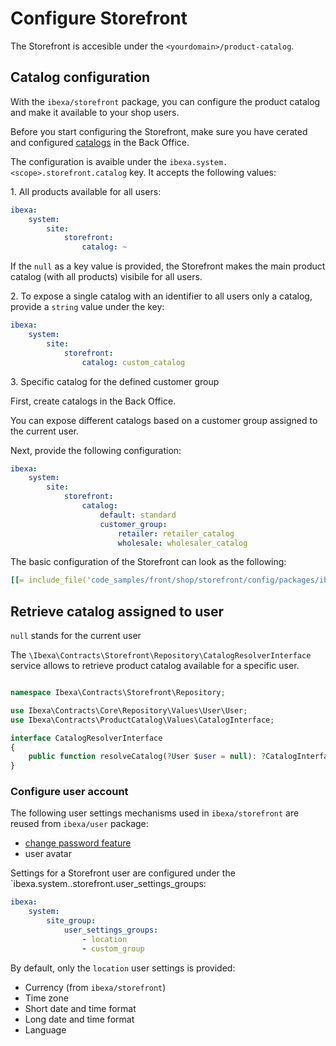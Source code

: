 # Configure Storefront

The Storefront is accesible under the `<yourdomain>/product-catalog`.

## Catalog configuration

With the `ibexa/storefront` package, you can configure the product catalog and make it available to your shop users. 

Before you start configuring the Storefront, make sure you have cerated and configured [catalogs](https://doc.ibexa.co/projects/userguide/en/latest/pim/work_with_catalogs/#create-catalogs) in the Back Office.

The configuration is avaible under the `ibexa.system.<scope>.storefront.catalog` key.
It accepts the following values:

1\. All products available for all users:

```yaml
ibexa:
    system:
        site:
            storefront:
                catalog: ~
```
If the `null` as a key value is provided, the Storefront makes the main product catalog (with all products) visibile for all users.

2\. To expose a single catalog with an identifier to all users only a catalog, provide a `string` value under the key:

```yaml
ibexa:
    system:
        site:
            storefront:
                catalog: custom_catalog
```

3\. Specific catalog for the defined customer group

First, create catalogs in the Back Office.

You can expose different catalogs based on a customer group assigned to the current user.

Next, provide the following configuration:

```yaml
ibexa:
    system:
        site:
            storefront:
                catalog:
                    default: standard
                    customer_group:
                        retailer: retailer_catalog
                        wholesale: wholesaler_catalog
```

The basic configuration of the Storefront can look as the following:

``` yaml
[[= include_file('code_samples/front/shop/storefront/config/packages/ibexa.yaml') =]]
```

## Retrieve catalog assigned to user

`null` stands for the current user

The `\Ibexa\Contracts\Storefront\Repository\CatalogResolverInterface` service allows to retrieve product catalog available for a specific user.

```php

namespace Ibexa\Contracts\Storefront\Repository;

use Ibexa\Contracts\Core\Repository\Values\User\User;
use Ibexa\Contracts\ProductCatalog\Values\CatalogInterface;

interface CatalogResolverInterface
{
    public function resolveCatalog(?User $user = null): ?CatalogInterface;
}
```

### Configure user account

The following user settings mechanisms used in `ibexa/storefront` are reused from `ibexa/user` package:

- [change password feature](../../users/user_management.md)
- user avatar

Settings for a Storefront user are configured under the `ibexa.system.<scope>.storefront.user_settings_groups:

```yaml
ibexa:
    system:
        site_group:
            user_settings_groups:
                - location
                - custom_group       
```

By default, only the `location` user settings is provided:

- Currency (from `ibexa/storefront`)
- Time zone
- Short date and time format
- Long date and time format
- Language

